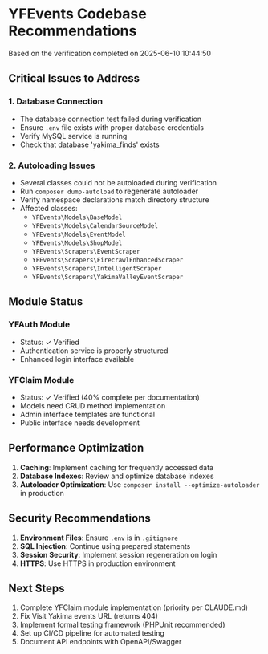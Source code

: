 # YFEvents Codebase Recommendations

Based on the verification completed on 2025-06-10 10:44:50

## Critical Issues to Address

### 1. Database Connection
- The database connection test failed during verification
- Ensure `.env` file exists with proper database credentials
- Verify MySQL service is running
- Check that database 'yakima_finds' exists

### 2. Autoloading Issues
- Several classes could not be autoloaded during verification
- Run `composer dump-autoload` to regenerate autoloader
- Verify namespace declarations match directory structure
- Affected classes:
  - `YFEvents\Models\BaseModel`
  - `YFEvents\Models\CalendarSourceModel`
  - `YFEvents\Models\EventModel`
  - `YFEvents\Models\ShopModel`
  - `YFEvents\Scrapers\EventScraper`
  - `YFEvents\Scrapers\FirecrawlEnhancedScraper`
  - `YFEvents\Scrapers\IntelligentScraper`
  - `YFEvents\Scrapers\YakimaValleyEventScraper`

## Module Status

### YFAuth Module
- Status: ✓ Verified
- Authentication service is properly structured
- Enhanced login interface available

### YFClaim Module
- Status: ✓ Verified (40% complete per documentation)
- Models need CRUD method implementation
- Admin interface templates are functional
- Public interface needs development

## Performance Optimization

1. **Caching**: Implement caching for frequently accessed data
2. **Database Indexes**: Review and optimize database indexes
3. **Autoloader Optimization**: Use `composer install --optimize-autoloader` in production

## Security Recommendations

1. **Environment Files**: Ensure `.env` is in `.gitignore`
2. **SQL Injection**: Continue using prepared statements
3. **Session Security**: Implement session regeneration on login
4. **HTTPS**: Use HTTPS in production environment

## Next Steps

1. Complete YFClaim module implementation (priority per CLAUDE.md)
2. Fix Visit Yakima events URL (returns 404)
3. Implement formal testing framework (PHPUnit recommended)
4. Set up CI/CD pipeline for automated testing
5. Document API endpoints with OpenAPI/Swagger
